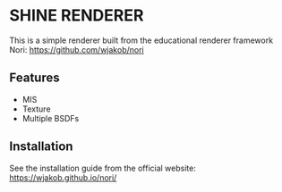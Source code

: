 # SHINE RENDERER

 This is a simple renderer built from the educational renderer framework Nori: https://github.com/wjakob/nori


## Features

- MIS
- Texture
- Multiple BSDFs

## Installation

See the installation guide from the official website: https://wjakob.github.io/nori/